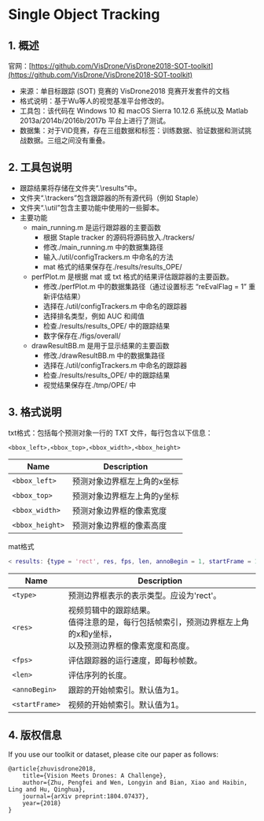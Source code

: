 # Single Object Tracking

## 1. 概述

官网：[https://github.com/VisDrone/VisDrone2018-SOT-toolkit](https://github.com/VisDrone/VisDrone2018-SOT-toolkit)

- 来源：单目标跟踪 (SOT) 竞赛的 VisDrone2018 竞赛开发套件的文档
- 格式说明：基于Wu等人的视觉基准平台修改的。
- 工具包：该代码在 Windows 10 和 macOS Sierra 10.12.6 系统以及 Matlab 2013a/2014b/2016b/2017b 平台上进行了测试。
- 数据集：对于VID竞赛，存在三组数据和标签：训练数据、验证数据和测试挑战数据。三组之间没有重叠。

## 2. 工具包说明

- 跟踪结果将存储在文件夹“.\results”中。
- 文件夹“.\trackers”包含跟踪器的所有源代码（例如 Staple）
- 文件夹“.\util”包含主要功能中使用的一些脚本。
- 主要功能
    - main_running.m 是运行跟踪器的主要函数
        - 根据 Staple tracker 的源码将源码放入./trackers/
        - 修改./main_running.m 中的数据集路径
        - 输入./util/configTrackers.m 中命名的方法
        - mat 格式的结果保存在./results/results_OPE/
    - perfPlot.m 是根据 mat 或 txt 格式的结果评估跟踪器的主要函数。
        - 修改./perfPlot.m 中的数据集路径（通过设置标志 “reEvalFlag = 1” 重新评估结果）
        - 选择在./util/configTrackers.m 中命名的跟踪器
        - 选择排名类型，例如 AUC 和阈值
        - 检查./results/results_OPE/ 中的跟踪结果
        - 数字保存在./figs/overall/
    - drawResultBB.m 是用于显示结果的主要函数
        - 修改./drawResultBB.m 中的数据集路径
        - 选择在./util/configTrackers.m 中命名的跟踪器
        - 检查./results/results_OPE/ 中的跟踪结果
        - 视觉结果保存在./tmp/OPE/ 中

## 3. 格式说明

txt格式：包括每个预测对象一行的 TXT 文件，每行包含以下信息：

```text
<bbox_left>,<bbox_top>,<bbox_width>,<bbox_height>
```

| Name            | Description    |
|-----------------|----------------|
| `<bbox_left>`   | 预测对象边界框左上角的x坐标 |
| `<bbox_top>`    | 预测对象边界框左上角的y坐标 |
| `<bbox_width>`  | 预测对象边界框的像素宽度   |
| `<bbox_height>` | 预测对象边界框的像素高度   |

mat格式

```matlab
< results: {type = 'rect', res, fps, len, annoBegin = 1, startFrame = 1} >
```

| Name           | Description                                                         |
|----------------|---------------------------------------------------------------------|
| `<type>`       | 预测边界框表示的表示类型。应设为'rect'。                                             |
| `<res>`        | 视频剪辑中的跟踪结果。<br/>值得注意的是，每行包括帧索引，预测边界框左上角的x和y坐标，<br/>以及预测边界框的像素宽度和高度。 |
| `<fps>`        | 评估跟踪器的运行速度，即每秒帧数。                                                   |
| `<len>`        | 评估序列的长度。                                                            |
| `<annoBegin>`  | 跟踪的开始帧索引。默认值为1。                                                     |
| `<startFrame>` | 视频的开始帧索引。默认值为1。                                                     |

## 4. 版权信息

If you use our toolkit or dataset, please cite our paper as follows:

```text
@article{zhuvisdrone2018,
    title={Vision Meets Drones: A Challenge},
    author={Zhu, Pengfei and Wen, Longyin and Bian, Xiao and Haibin, Ling and Hu, Qinghua},
    journal={arXiv preprint:1804.07437},
    year={2018}
}
```